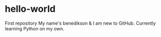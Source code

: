 # hello-world
First repository
My name's benedikson & I am new to GitHub.
Currently learning Python on my own.
